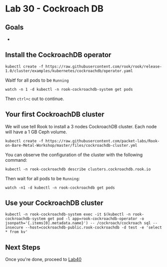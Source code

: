 # Lab 30 - Cockroach DB

## Goals

*

## Install the CockroachDB operator


```
kubectl create -f https://raw.githubusercontent.com/rook/rook/release-1.0/cluster/examples/kubernetes/cockroachdb/operator.yaml
```

Waitf for all pods to be `Running`
```
watch -n 1 -d kubectl -n rook-cockroachdb-system get pods
```
Then `ctrl+c` out to continue.

## Your first CockroachDB cluster

We will use tell Rook to install a 3 nodes CockroachDB cluster. Each node will have a 1 GB Ceph volume.
```
kubectl create -f https://raw.githubusercontent.com/packet-labs/Rook-on-Bare-Metal-Workshop/master/files/cockroachdb-cluster.yml
```

You can observe the configuration of the cluster with the following command:
```
kubectl -n rook-cockroachdb describe clusters.cockroachdb.rook.io
```

Then wait for all pods to be `Running`:
```
watch -n1 -d kubectl -n rook-cockroachdb get pods
```

## Use your CockroachDB cluster

```
kubectl -n rook-cockroachdb-system exec -it $(kubectl -n rook-cockroachdb-system get pod -l app=rook-cockroachdb-operator -o jsonpath='{.items[0].metadata.name}') -- /cockroach/cockroach sql --insecure --host=cockroachdb-public.rook-cockroachdb -d test -e 'select * from kv'
```

## Next Steps

Once you're done, proceed to [Lab40](Lab40.md)
